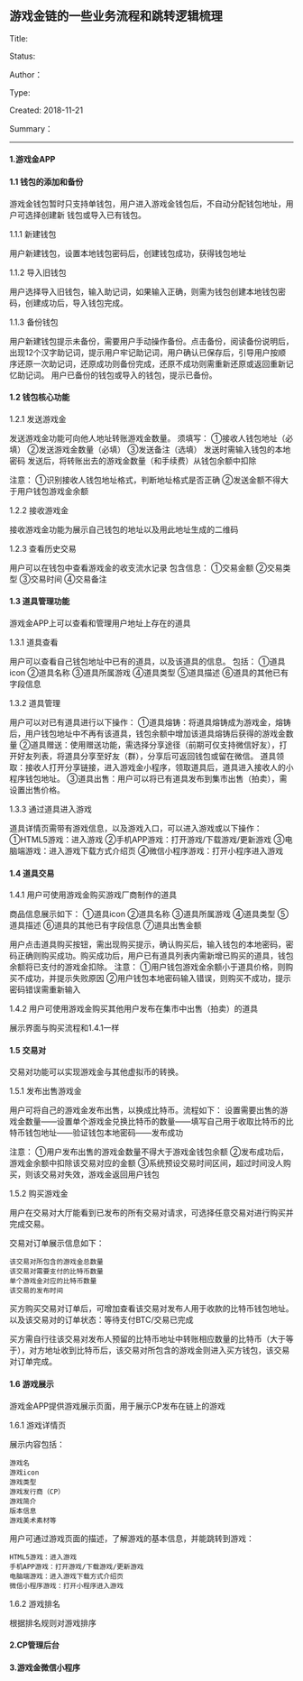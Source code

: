 ## 游戏金链的一些业务流程和跳转逻辑梳理

Title: 

Status: 

Author：

Type: 

Created: 2018-11-21

Summary：

---

#### 1.游戏金APP

#### 1.1 钱包的添加和备份

游戏金钱包暂时只支持单钱包，用户进入游戏金钱包后，不自动分配钱包地址，用户可选择创建新
钱包或导入已有钱包。

1.1.1 新建钱包

用户新建钱包，设置本地钱包密码后，创建钱包成功，获得钱包地址

1.1.2 导入旧钱包

用户选择导入旧钱包，输入助记词，如果输入正确，则需为钱包创建本地钱包密码，创建成功后，导入钱包完成。

1.1.3 备份钱包

用户新建钱包提示未备份，需要用户手动操作备份。点击备份，阅读备份说明后，出现12个汉字助记词，提示用户牢记助记词，用户确认已保存后，引导用户按顺序还原一次助记词，还原成功则备份完成，还原不成功则需重新还原或返回重新记忆助记词。
用户已备份的钱包或导入的钱包，提示已备份。

#### 1.2 钱包核心功能

1.2.1 发送游戏金

发送游戏金功能可向他人地址转账游戏金数量。
须填写：
①接收人钱包地址（必填）
②发送游戏金数量（必填）
③发送备注（选填）
发送时需输入钱包的本地密码
发送后，将转账出去的游戏金数量（和手续费）从钱包余额中扣除

注意：
①识别接收人钱包地址格式，判断地址格式是否正确
②发送金额不得大于用户钱包游戏金余额

1.2.2 接收游戏金

接收游戏金功能为展示自己钱包的地址以及用此地址生成的二维码

1.2.3 查看历史交易

用户可以在钱包中查看游戏金的收支流水记录
包含信息：
①交易金额
②交易类型
③交易时间
④交易备注

#### 1.3 道具管理功能

游戏金APP上可以查看和管理用户地址上存在的道具

1.3.1 道具查看

用户可以查看自己钱包地址中已有的道具，以及该道具的信息。
包括：
①道具icon
②道具名称
③道具所属游戏
④道具类型
⑤道具描述
⑥道具的其他已有字段信息

1.3.2 道具管理

用户可以对已有道具进行以下操作：
①道具熔铸：将道具熔铸成为游戏金，熔铸后，用户钱包地址中不再有该道具，钱包余额中增加该道具熔铸后获得的游戏金数量
②道具赠送：使用赠送功能，需选择分享途径（前期可仅支持微信好友），打开好友列表，将道具分享至好友（群），分享后可返回钱包或留在微信。 道具领取：接收人打开分享链接，进入游戏金小程序，领取道具后，道具进入接收人的小程序钱包地址。
③道具出售：用户可以将已有道具发布到集市出售（拍卖），需设置出售价格。

1.3.3 通过道具进入游戏

道具详情页需带有游戏信息，以及游戏入口，可以进入游戏或以下操作：
①HTML5游戏：进入游戏
②手机APP游戏：打开游戏/下载游戏/更新游戏
③电脑端游戏：进入游戏下载方式介绍页
④微信小程序游戏：打开小程序进入游戏

#### 1.4 道具交易

1.4.1 用户可使用游戏金购买游戏厂商制作的道具

商品信息展示如下：
①道具icon
②道具名称
③道具所属游戏
④道具类型
⑤道具描述
⑥道具的其他已有字段信息
⑦道具出售金额

用户点击道具购买按钮，需出现购买提示，确认购买后，输入钱包的本地密码，密码正确则购买成功。购买成功后，用户已有道具列表内需新增已购买的道具，钱包余额将已支付的游戏金扣除。
注意：
①用户钱包游戏金余额小于道具价格，则购买不成功，并提示失败原因
②用户钱包本地密码输入错误，则购买不成功，提示密码错误需重新输入

1.4.2 用户可使用游戏金购买其他用户发布在集市中出售（拍卖）的道具

展示界面与购买流程和1.4.1一样

#### 1.5 交易对

交易对功能可以实现游戏金与其他虚拟币的转换。

1.5.1 发布出售游戏金

用户可将自己的游戏金发布出售，以换成比特币。流程如下：
设置需要出售的游戏金数量——设置单个游戏金兑换比特币的数量——填写自己用于收取比特币的比特币钱包地址——验证钱包本地密码——发布成功

注意：
①用户发布出售的游戏金数量不得大于游戏金钱包余额
②发布成功后，游戏金余额中扣除该交易对应的金额
③系统预设交易时间区间，超过时间没人购买，则该交易对失效，游戏金返回用户钱包

1.5.2 购买游戏金

用户在交易对大厅能看到已发布的所有交易对请求，可选择任意交易对进行购买并完成交易。

交易对订单展示信息如下：

    该交易对所包含的游戏金总数量
    该交易对需要支付的比特币数量
    单个游戏金对应的比特币数量
    该交易的发布时间

买方购买交易对订单后，可增加查看该交易对发布人用于收款的比特币钱包地址。以及该交易对的订单状态：等待支付BTC/交易已完成

买方需自行往该交易对发布人预留的比特币地址中转账相应数量的比特币（大于等于），对方地址收到比特币后，该交易对所包含的游戏金则进入买方钱包，该交易对订单完成。

#### 1.6 游戏展示

游戏金APP提供游戏展示页面，用于展示CP发布在链上的游戏

1.6.1 游戏详情页

展示内容包括：

    游戏名
    游戏icon
    游戏类型
    游戏发行商（CP）
    游戏简介
    版本信息
    游戏美术素材等
用户可通过游戏页面的描述，了解游戏的基本信息，并能跳转到游戏：

    HTML5游戏：进入游戏
    手机APP游戏：打开游戏/下载游戏/更新游戏
    电脑端游戏：进入游戏下载方式介绍页
    微信小程序游戏：打开小程序进入游戏

1.6.2 游戏排名

根据排名规则对游戏排序


#### 2.CP管理后台

#### 3.游戏金微信小程序